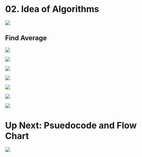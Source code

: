 # 02. Idea of Algorithms

![](https://i.imgur.com/hahzfay.png)

## Find Average

![](https://i.imgur.com/2fCSqj9.png)

![](https://i.imgur.com/sfPevXr.png)

![](https://i.imgur.com/R9wRFkq.png)

 ![](https://i.imgur.com/ntQkcMb.png)

![](https://i.imgur.com/iA23LtT.png)

![](https://i.imgur.com/E7ytdOn.png)

![](https://i.imgur.com/yozTz6c.png)

# Up Next: Psuedocode and  Flow Chart

![](https://i.imgur.com/kAq3tTM.png)